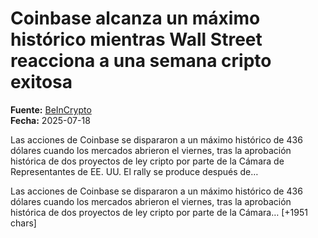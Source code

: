 # Coinbase alcanza un máximo histórico mientras Wall Street reacciona a una semana cripto exitosa

**Fuente:** [BeInCrypto](https://es.beincrypto.com/las-acciones-de-coinbase-alcanzan-un-maximo-historico-tras-la-aprobacion-de-la-ley-genius/)  
**Fecha:** 2025-07-18

Las acciones de Coinbase se dispararon a un máximo histórico de 436 dólares cuando los mercados abrieron el viernes, tras la aprobación histórica de dos proyectos de ley cripto por parte de la Cámara de Representantes de EE. UU. El rally se produce después de…

Las acciones de Coinbase se dispararon a un máximo histórico de 436 dólares cuando los mercados abrieron el viernes, tras la aprobación histórica de dos proyectos de ley cripto por parte de la Cámara… [+1951 chars]
